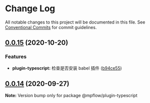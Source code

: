 # Change Log

All notable changes to this project will be documented in this file.
See [Conventional Commits](https://conventionalcommits.org) for commit guidelines.

## [0.0.15](https://git.code.oa.com/wxweb/mpflow/compare/@mpflow/plugin-typescript@0.0.14...@mpflow/plugin-typescript@0.0.15) (2020-10-20)

### Features

- **plugin-typescript:** 检查是否安装 babel 插件 ([b94ce55](https://git.code.oa.com/wxweb/mpflow/commits/b94ce553dee30ae670eb7e6c59bc2e62287e8c02))

## [0.0.14](https://git.code.oa.com/wxweb/mpflow/compare/@mpflow/plugin-typescript@0.0.13...@mpflow/plugin-typescript@0.0.14) (2020-09-27)

**Note:** Version bump only for package @mpflow/plugin-typescript
